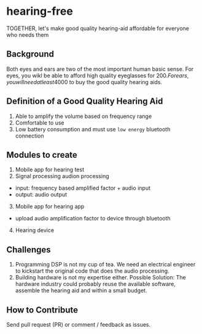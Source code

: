 # hearing-free
TOGETHER, let's make good quality hearing-aid affordable for everyone who needs them

## Background
Both eyes and ears are two of the most important human basic sense.
For eyes, you wikl be able to afford high quality eyeglasses for $200.
For ears, you will need at least 4000$ to buy the good quality hearing aids.

## Definition of a Good Quality Hearing Aid
1. Able to amplify the volume based on frequency range
2. Comfortable to use
3. Low battery consumption and must use `low energy` bluetooth connection

## Modules to create
1. Mobile app for hearing test
2. Signal processing audion processing
  - input: frequency based amplified factor + audio input
  - output: audio output
3. Mobile app for hearing app
  - upload audio amplification factor to device through bluetooth
4. Hearing device  

## Challenges
1. Programming DSP is not my cup of tea. We need an electrical engineer to kickstart the original code that does the audio processing.
2. Building hardware is not my expertise either. Possible Solution: The hardware industry could probably reuse the available software, assemble the hearing aid and within a small budget.

## How to Contribute
Send pull request (PR) or comment / feedback as issues. 



